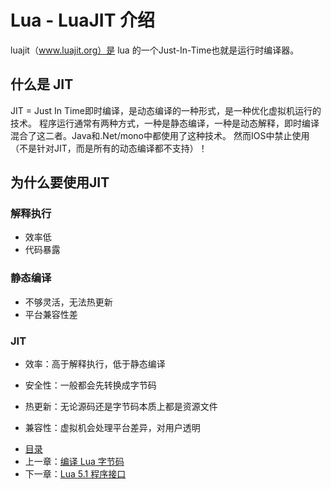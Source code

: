 # Lua - LuaJIT 介绍

luajit（www.luajit.org）是 lua 的一个Just-In-Time也就是运行时编译器。

## 什么是 JIT

JIT = Just In Time即时编译，是动态编译的一种形式，是一种优化虚拟机运行的技术。
程序运行通常有两种方式，一种是静态编译，一种是动态解释，即时编译混合了这二者。Java和.Net/mono中都使用了这种技术。
然而IOS中禁止使用（不是针对JIT，而是所有的动态编译都不支持）！

## 为什么要使用JIT

### 解释执行

- 效率低
- 代码暴露

### 静态编译

- 不够灵活，无法热更新
- 平台兼容性差

### JIT

- 效率：高于解释执行，低于静态编译

- 安全性：一般都会先转换成字节码

- 热更新：无论源码还是字节码本质上都是资源文件

- 兼容性：虚拟机会处理平台差异，对用户透明

* [目录](00.md)
* 上一章：[编译 Lua 字节码](09.md)
* 下一章：[Lua 5.1 程序接口](11.md)